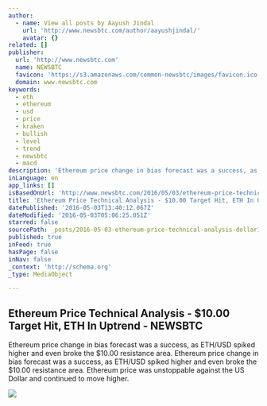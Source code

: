 ```yaml
---
author:
  - name: View all posts by Aayush Jindal
    url: 'http://www.newsbtc.com/author/aayushjindal/'
    avatar: {}
related: []
publisher:
  url: 'http://www.newsbtc.com'
  name: NEWSBTC
  favicon: 'https://s3.amazonaws.com/common-newsbtc/images/favicon.ico'
  domain: www.newsbtc.com
keywords:
  - eth
  - ethereum
  - usd
  - price
  - kraken
  - bullish
  - level
  - trend
  - newsbtc
  - macd
description: 'Ethereum price change in bias forecast was a success, as ETH/USD spiked higher and even broke the $10.00 resistance area. Ethereum price change in bias forecast was a success, as ETH/USD spiked higher and even broke the $10.00 resistance area. Ethereum price was unstoppable against the US Dollar and continued to move higher.'
inLanguage: en
app_links: []
isBasedOnUrl: 'http://www.newsbtc.com/2016/05/03/ethereum-price-technical-analysis-10-00-target-hit-eth-uptrend/'
title: 'Ethereum Price Technical Analysis - $10.00 Target Hit, ETH In Uptrend - NEWSBTC'
datePublished: '2016-05-03T13:40:12.067Z'
dateModified: '2016-05-03T05:06:25.051Z'
starred: false
sourcePath: _posts/2016-05-03-ethereum-price-technical-analysis-dollar1000-target-hit-eth-i.md
published: true
inFeed: true
hasPage: false
inNav: false
_context: 'http://schema.org'
_type: MediaObject

---
```

<article style=""><h1>Ethereum Price Technical Analysis - $10.00 Target Hit, ETH In Uptrend - NEWSBTC</h1><p>Ethereum price change in bias forecast was a success, as ETH/USD spiked higher and even broke the $10.00 resistance area. Ethereum price change in bias forecast was a success, as ETH/USD spiked higher and even broke the $10.00 resistance area. Ethereum price was unstoppable against the US Dollar and continued to move higher.</p><img src="http://s3.amazonaws.com/main-newsbtc-images/2016/05/03043648/Uptrend.jpg" /></article>